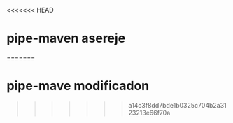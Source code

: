 <<<<<<< HEAD
# pipe-maven asereje
=======
# pipe-mave modificadon
>>>>>>> a14c3f8dd7bde1b0325c704b2a3123213e66f70a
